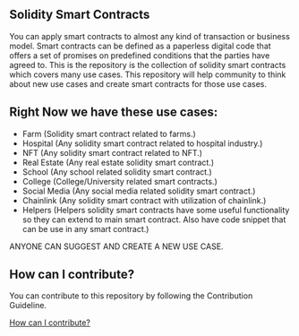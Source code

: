 ## Solidity Smart Contracts

You can apply smart contracts to almost any kind of transaction or business model. Smart contracts can be defined as a paperless digital code that offers a set of promises on predefined conditions that the parties have agreed to. This is the repository is the collection of solidity smart contracts which covers many use cases. This repository will help community to think about new use cases and create smart contracts for those use cases. 

## Right Now we have these use cases:

- Farm (Solidity smart contract related to farms.)
- Hospital (Any solidity smart contract related to hospital industry.)
- NFT (Any solidity smart contract related to NFT.)
- Real Estate (Any real estate solidity smart contract.)
- School  (Any school related solidity smart contract.)
- College (College/University related smart contracts.)
- Social Media (Any social media related solidity smart contract.)
- Chainlink (Any solidity smart contract with utilization of chainlink.)
- Helpers (Helpers solidity smart contracts have some useful functionality so they can extend to main smart contract. Also have code snippet that can be use in any smart contract.)

ANYONE CAN SUGGEST AND CREATE A NEW USE CASE. 
## How can I contribute?

You can contribute to this repository by following the Contribution Guideline.

[How can I contribute?]

[//]: # (These are reference links used in the body of this note and get stripped out when the markdown processor does its job. There is no need to format nicely because it shouldn't be seen. Thanks SO - http://stackoverflow.com/questions/4823468/store-comments-in-markdown-syntax)

[How can I contribute?]: <https://github.com/ismailbangee/smart-contracts/blob/main/CONTRIBUTING.md>
